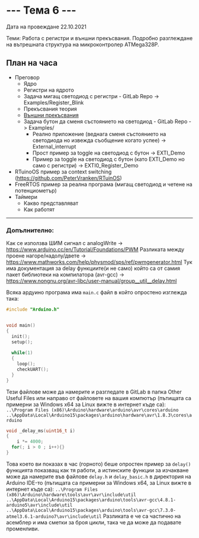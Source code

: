 # --- Тема 6 ---

Дата на провеждане 22.10.2021

Теми: Работа с регистри и външни прекъсвания. Подробно разглеждане на вътрешната структура на микроконтролер ATMega328P.

## План на часа
- Преговор
	* Ядро
	* Регистри на ядрото
	* Задача мигащ светодиод с регистри - GitLab Repo -> Examples/Register_Blink
	* Прекъсвания теория
	* [Външни прекъсвания](https://www.arduino.cc/reference/en/language/functions/external-interrupts/attachinterrupt/)
	* Задача бутон да сменя състоянието на светодиод - GitLab Repo -> Examples/
		- Реално приложение (веднага сменя състоянието на светодиода но извежда съобщение когато успее) -> External_interrupt
		- Прост пример за toggle на светодиод с бутон -> EXTI_Demo
		- Пример за toggle на светодиод с бутон (като EXTI_Demo но само с регистри) -> EXTI0_Register_Demo
- RTuinoOS пример за context switching (https://github.com/PeterVranken/RTuinOS)
- FreeRTOS пример за реална програма (мигащ светодиод и четене на потенциометър)
- Таймери
	* Какво представляват
	* Как работят

-----

### Допълнително:
Как се използва ШИМ сигнал с analogWrite -> https://www.arduino.cc/en/Tutorial/Foundations/PWM
Разликата между проене нагоре/надолу/двете -> https://www.mathworks.com/help/physmod/sps/ref/pwmgenerator.html
Тук има документация за delay функциите(и не само) който са от самия пакет библиотеки на компилатора (avr-gcc)
	-> https://www.nongnu.org/avr-libc/user-manual/group__util__delay.html


Всяка ардуино програма има `main.c` файл в който опростено изглежда така:
```C++
#include "Arduino.h"


void main()
{
  init();
  setup();
  
  while(1)
  {
    loop();
    checkUART();
  }
}
```

Тези файлове може да намерите и разгледате в GitLab в папка Other Useful Files
или направо от файловете на вашия компютър (пътищата са примерни за Windows x64 за Linux вижте в интернет къде са):
`..\Program Files (x86)\Arduino\hardware\arduino\avr\cores\arduino`
`..\AppData\Local\Arduino15\packages\arduino\hardware\avr\1.8.3\cores\arduino`


```C++
void _delay_ms(uint16_t i)
{
    i *= 4000;
  for(; i > 0 ; i++){}
}
```

Това което ви показах в час (горното) беше опростен пример за `delay()` функцията показващ как тя работи, а истинските функции за изчакване може да намерите във файлове `delay.h` и `delay_basic.h` в директория на Arduino IDE-то (пътищата са примерни за Windows x64, за Linux вижте в интернет къде са):
`..\Program Files (x86)\Arduino\hardware\tools\avr\avr\include\util`
`..\AppData\Local\Arduino15\packages\arduino\tools\avr-gcc\4.8.1-arduino5\avr\include\util`
`..\AppData\Local\Arduino15\packages\arduino\tools\avr-gcc\7.3.0-atmel3.6.1-arduino7\avr\include\util`
Разликата е че са частично на асемблер и има сметки за броя цикли, така че да може да подавате променливи.